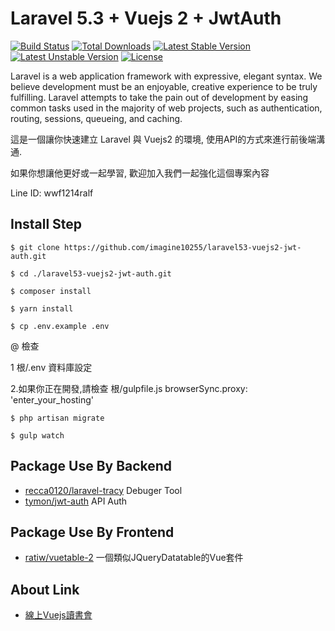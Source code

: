# Laravel 5.3 + Vuejs 2 + JwtAuth

[![Build Status](https://travis-ci.org/laravel/framework.svg)](https://travis-ci.org/laravel/framework)
[![Total Downloads](https://poser.pugx.org/laravel/framework/d/total.svg)](https://packagist.org/packages/laravel/framework)
[![Latest Stable Version](https://poser.pugx.org/laravel/framework/v/stable.svg)](https://packagist.org/packages/laravel/framework)
[![Latest Unstable Version](https://poser.pugx.org/laravel/framework/v/unstable.svg)](https://packagist.org/packages/laravel/framework)
[![License](https://poser.pugx.org/laravel/framework/license.svg)](https://packagist.org/packages/laravel/framework)

Laravel is a web application framework with expressive, elegant syntax. We believe development must be an enjoyable, creative experience to be truly fulfilling. Laravel attempts to take the pain out of development by easing common tasks used in the majority of web projects, such as authentication, routing, sessions, queueing, and caching.

這是一個讓你快速建立 Laravel 與 Vuejs2 的環境, 使用API的方式來進行前後端溝通.

如果你想讓他更好或一起學習, 歡迎加入我們一起強化這個專案內容

Line ID: wwf1214ralf

## Install Step

    $ git clone https://github.com/imagine10255/laravel53-vuejs2-jwt-auth.git

    $ cd ./laravel53-vuejs2-jwt-auth.git

    $ composer install

    $ yarn install
    
    $ cp .env.example .env
    
@ 檢查 
    
1 根/.env 資料庫設定

2.如果你正在開發,請檢查 根/gulpfile.js browserSync.proxy: 'enter_your_hosting'
    
    $ php artisan migrate
    
    $ gulp watch

## Package Use By Backend

- [recca0120/laravel-tracy](https://github.com/recca0120/laravel-tracy) Debuger Tool
- [tymon/jwt-auth](https://github.com/tymondesigns/jwt-auth) API Auth

## Package Use By Frontend

- [ratiw/vuetable-2](https://github.com/ratiw/vuetable-2) 一個類似JQueryDatatable的Vue套件

## About Link

- [線上Vuejs讀書會](https://github.com/onlinereadbook/bookvuejs)
